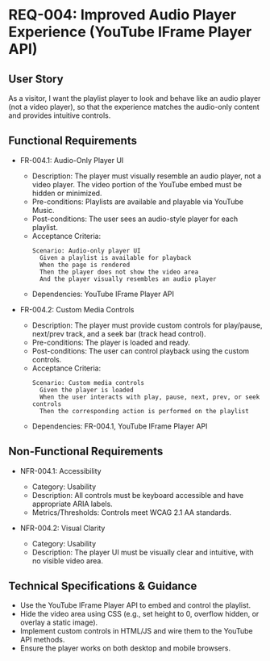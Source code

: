 # REQ-004: Improved Audio Player Experience (YouTube IFrame Player API)

## User Story

As a visitor, I want the playlist player to look and behave like an audio player (not a video player), so that the experience matches the audio-only content and provides intuitive controls.

## Functional Requirements

- FR-004.1: Audio-Only Player UI
  - Description: The player must visually resemble an audio player, not a video player. The video portion of the YouTube embed must be hidden or minimized.
  - Pre-conditions: Playlists are available and playable via YouTube Music.
  - Post-conditions: The user sees an audio-style player for each playlist.
  - Acceptance Criteria:
    ```Gherkin
    Scenario: Audio-only player UI
      Given a playlist is available for playback
      When the page is rendered
      Then the player does not show the video area
      And the player visually resembles an audio player
    ```
  - Dependencies: YouTube IFrame Player API

- FR-004.2: Custom Media Controls
  - Description: The player must provide custom controls for play/pause, next/prev track, and a seek bar (track head control).
  - Pre-conditions: The player is loaded and ready.
  - Post-conditions: The user can control playback using the custom controls.
  - Acceptance Criteria:
    ```Gherkin
    Scenario: Custom media controls
      Given the player is loaded
      When the user interacts with play, pause, next, prev, or seek controls
      Then the corresponding action is performed on the playlist
    ```
  - Dependencies: FR-004.1, YouTube IFrame Player API

## Non-Functional Requirements

- NFR-004.1: Accessibility
  - Category: Usability
  - Description: All controls must be keyboard accessible and have appropriate ARIA labels.
  - Metrics/Thresholds: Controls meet WCAG 2.1 AA standards.

- NFR-004.2: Visual Clarity
  - Category: Usability
  - Description: The player UI must be visually clear and intuitive, with no visible video area.

## Technical Specifications & Guidance

- Use the YouTube IFrame Player API to embed and control the playlist.
- Hide the video area using CSS (e.g., set height to 0, overflow hidden, or overlay a static image).
- Implement custom controls in HTML/JS and wire them to the YouTube API methods.
- Ensure the player works on both desktop and mobile browsers.
